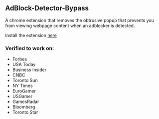 ## AdBlock-Detector-Bypass

A chrome extension that removes the obtrusive popup that prevents you from viewing webpage content when an adblocker is detected.

Install the extension [here](https://chrome.google.com/webstore/detail/adblock-detector-bypass/acjlefdefjkldgcimnfkehgbnpjekedo)

### Verified to work on:
- Forbes
- USA Today
- Business Insider
- CNBC
- Toronto Sun
- NY Times
- EuroGamer
- USGamer
- GamesRadar
- Bloomberg
- Toronto Star
